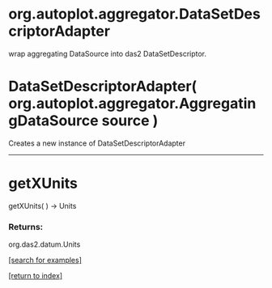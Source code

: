 # org.autoplot.aggregator.DataSetDescriptorAdapter

wrap aggregating DataSource into das2 DataSetDescriptor.

# DataSetDescriptorAdapter( org.autoplot.aggregator.AggregatingDataSource source )
Creates a new instance of DataSetDescriptorAdapter

***
<a name="getXUnits"></a>
# getXUnits
getXUnits(  ) &rarr; Units



### Returns:
org.das2.datum.Units


<a href="https://github.com/autoplot/dev/search?q=getXUnits&unscoped_q=getXUnits">[search for examples]</a>

<a href="https://github.com/autoplot/documentation/blob/master/javadoc/index-all.md">[return to index]</a>

